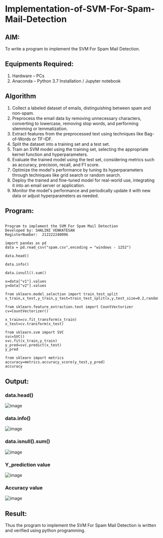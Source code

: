 # Implementation-of-SVM-For-Spam-Mail-Detection

## AIM:
To write a program to implement the SVM For Spam Mail Detection.

## Equipments Required:
1. Hardware – PCs
2. Anaconda – Python 3.7 Installation / Jupyter notebook

## Algorithm

1. Collect a labeled dataset of emails, distinguishing between spam and non-spam.
2. Preprocess the email data by removing unnecessary characters, converting to lowercase, removing stop words, and performing stemming or lemmatization.
3. Extract features from the preprocessed text using techniques like Bag-of-Words or TF-IDF.
4. Split the dataset into a training set and a test set.
5. Train an SVM model using the training set, selecting the appropriate kernel function and hyperparameters.
6. Evaluate the trained model using the test set, considering metrics such as accuracy, precision, recall, and F1 score.
7.  Optimize the model's performance by tuning its hyperparameters through techniques like grid search or random search.
8. Deploy the trained and fine-tuned model for real-world use, integrating it into an email server or application.
9. Monitor the model's performance and periodically update it with new data or adjust hyperparameters as needed.

## Program:
```

Program to implement the SVM For Spam Mail Detection
Developed by: SHALINI VENKATESAN
RegisterNumber:  212222240096

```
```
import pandas as pd
data = pd.read_csv("spam.csv",encoding = "windows - 1252")

data.head()

data.info()

data.isnull().sum()

x=data["v1"].values
y=data["v2"].values

from sklearn.model_selection import train_test_split
x_train,x_test,y_train,y_test=train_test_split(x,y,test_size=0.2,random_state=0)

from sklearn.feature_extraction.text import CountVectorizer
cv=CountVectorizer()

x_train=cv.fit_transform(x_train)
x_test=cv.transform(x_test)

from sklearn.svm import SVC
svc=SVC()
svc.fit(x_train,y_train)
y_pred=svc.predict(x_test)
y_pred

from sklearn import metrics
accuracy=metrics.accuracy_score(y_test,y_pred)
accuracy
```

## Output:

### data.head()

![image](https://github.com/JoyceBeulah/Implementation-of-SVM-For-Spam-Mail-Detection/assets/118343698/bb4cb93e-ffe0-42e1-b094-d551c018c21c)

### data.info()

![image](https://github.com/JoyceBeulah/Implementation-of-SVM-For-Spam-Mail-Detection/assets/118343698/10f79e94-b950-4eab-adf1-3e0bbab6916c)

### data.isnull().sum()

![image](https://github.com/JoyceBeulah/Implementation-of-SVM-For-Spam-Mail-Detection/assets/118343698/b4d6aa56-c2d8-4046-b3ce-1fa79e9ab443)

### Y_prediction value

![image](https://github.com/JoyceBeulah/Implementation-of-SVM-For-Spam-Mail-Detection/assets/118343698/9524331f-f492-4b40-a4f2-d67ecc99bcbc)

### Accuracy value

![image](https://github.com/JoyceBeulah/Implementation-of-SVM-For-Spam-Mail-Detection/assets/118343698/e4210c7a-c428-4a6e-aaa5-b910a0df6f2f)



## Result:
Thus the program to implement the SVM For Spam Mail Detection is written and verified using python programming.
